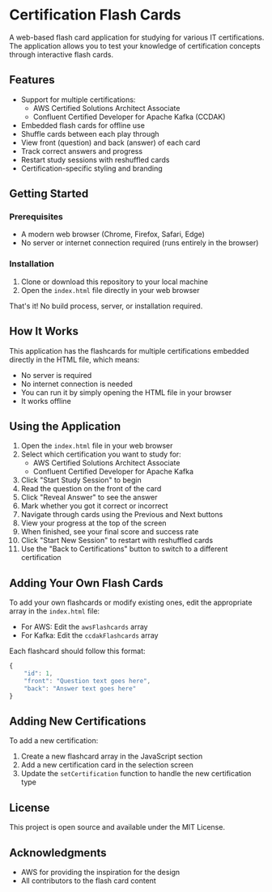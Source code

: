 # Certification Flash Cards

A web-based flash card application for studying for various IT certifications. The application allows you to test your knowledge of certification concepts through interactive flash cards.

## Features

- Support for multiple certifications:
  - AWS Certified Solutions Architect Associate
  - Confluent Certified Developer for Apache Kafka (CCDAK)
- Embedded flash cards for offline use
- Shuffle cards between each play through
- View front (question) and back (answer) of each card
- Track correct answers and progress
- Restart study sessions with reshuffled cards
- Certification-specific styling and branding

## Getting Started

### Prerequisites

- A modern web browser (Chrome, Firefox, Safari, Edge)
- No server or internet connection required (runs entirely in the browser)

### Installation

1. Clone or download this repository to your local machine
2. Open the `index.html` file directly in your web browser

That's it! No build process, server, or installation required.

## How It Works

This application has the flashcards for multiple certifications embedded directly in the HTML file, which means:

- No server is required
- No internet connection is needed
- You can run it by simply opening the HTML file in your browser
- It works offline

## Using the Application

1. Open the `index.html` file in your web browser
2. Select which certification you want to study for:
   - AWS Certified Solutions Architect Associate
   - Confluent Certified Developer for Apache Kafka
3. Click "Start Study Session" to begin
4. Read the question on the front of the card
5. Click "Reveal Answer" to see the answer
6. Mark whether you got it correct or incorrect
7. Navigate through cards using the Previous and Next buttons
8. View your progress at the top of the screen
9. When finished, see your final score and success rate
10. Click "Start New Session" to restart with reshuffled cards
11. Use the "Back to Certifications" button to switch to a different certification

## Adding Your Own Flash Cards

To add your own flashcards or modify existing ones, edit the appropriate array in the `index.html` file:

- For AWS: Edit the `awsFlashcards` array
- For Kafka: Edit the `ccdakFlashcards` array

Each flashcard should follow this format:

```javascript
{
    "id": 1,
    "front": "Question text goes here",
    "back": "Answer text goes here"
}
```

## Adding New Certifications

To add a new certification:

1. Create a new flashcard array in the JavaScript section
2. Add a new certification card in the selection screen
3. Update the `setCertification` function to handle the new certification type

## License

This project is open source and available under the MIT License.

## Acknowledgments

- AWS for providing the inspiration for the design
- All contributors to the flash card content 